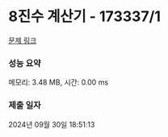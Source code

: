 # 8진수 계산기 - 173337/1 

[문제 링크](https://level.goorm.io/exam/173337/8%EC%A7%84%EC%88%98-%EA%B3%84%EC%82%B0%EA%B8%B0/quiz/1) 

### 성능 요약

메모리: 3.48 MB, 시간: 0.00 ms

### 제출 일자

2024년 09월 30일 18:51:13

